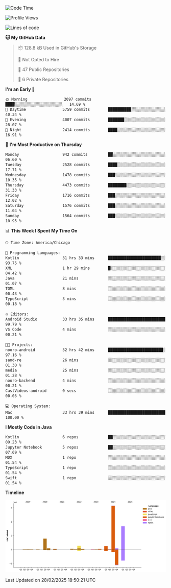 <!--START_SECTION:waka-->
![Code Time](http://img.shields.io/badge/Code%20Time-1%2C070%20hrs%2022%20mins-blue)

![Profile Views](http://img.shields.io/badge/Profile%20Views-0-blue)

![Lines of code](https://img.shields.io/badge/From%20Hello%20World%20I%27ve%20Written-6.5%20million%20lines%20of%20code-blue)

**🐱 My GitHub Data** 

> 📦 128.8 kB Used in GitHub's Storage 
 > 
> 🚫 Not Opted to Hire
 > 
> 📜 47 Public Repositories 
 > 
> 🔑 6 Private Repositories 
 > 
**I'm an Early 🐤** 

```text
🌞 Morning                2097 commits        ████░░░░░░░░░░░░░░░░░░░░░   14.69 % 
🌆 Daytime                5759 commits        ██████████░░░░░░░░░░░░░░░   40.34 % 
🌃 Evening                4007 commits        ███████░░░░░░░░░░░░░░░░░░   28.07 % 
🌙 Night                  2414 commits        ████░░░░░░░░░░░░░░░░░░░░░   16.91 % 
```
📅 **I'm Most Productive on Thursday** 

```text
Monday                   942 commits         ██░░░░░░░░░░░░░░░░░░░░░░░   06.60 % 
Tuesday                  2528 commits        ████░░░░░░░░░░░░░░░░░░░░░   17.71 % 
Wednesday                1478 commits        ███░░░░░░░░░░░░░░░░░░░░░░   10.35 % 
Thursday                 4473 commits        ████████░░░░░░░░░░░░░░░░░   31.33 % 
Friday                   1716 commits        ███░░░░░░░░░░░░░░░░░░░░░░   12.02 % 
Saturday                 1576 commits        ███░░░░░░░░░░░░░░░░░░░░░░   11.04 % 
Sunday                   1564 commits        ███░░░░░░░░░░░░░░░░░░░░░░   10.95 % 
```


📊 **This Week I Spent My Time On** 

```text
🕑︎ Time Zone: America/Chicago

💬 Programming Languages: 
Kotlin                   31 hrs 33 mins      ███████████████████████░░   93.75 % 
XML                      1 hr 29 mins        █░░░░░░░░░░░░░░░░░░░░░░░░   04.42 % 
Java                     21 mins             ░░░░░░░░░░░░░░░░░░░░░░░░░   01.07 % 
TOML                     8 mins              ░░░░░░░░░░░░░░░░░░░░░░░░░   00.43 % 
TypeScript               3 mins              ░░░░░░░░░░░░░░░░░░░░░░░░░   00.18 % 

🔥 Editors: 
Android Studio           33 hrs 35 mins      █████████████████████████   99.79 % 
VS Code                  4 mins              ░░░░░░░░░░░░░░░░░░░░░░░░░   00.21 % 

🐱‍💻 Projects: 
nooro-android            32 hrs 42 mins      ████████████████████████░   97.16 % 
sand-re                  26 mins             ░░░░░░░░░░░░░░░░░░░░░░░░░   01.30 % 
media                    25 mins             ░░░░░░░░░░░░░░░░░░░░░░░░░   01.28 % 
nooro-backend            4 mins              ░░░░░░░░░░░░░░░░░░░░░░░░░   00.21 % 
CastVideos-android       0 secs              ░░░░░░░░░░░░░░░░░░░░░░░░░   00.05 % 

💻 Operating System: 
Mac                      33 hrs 39 mins      █████████████████████████   100.00 % 
```

**I Mostly Code in Java** 

```text
Kotlin                   6 repos             ██░░░░░░░░░░░░░░░░░░░░░░░   09.23 % 
Jupyter Notebook         5 repos             ██░░░░░░░░░░░░░░░░░░░░░░░   07.69 % 
MDX                      1 repo              ░░░░░░░░░░░░░░░░░░░░░░░░░   01.54 % 
TypeScript               1 repo              ░░░░░░░░░░░░░░░░░░░░░░░░░   01.54 % 
Swift                    1 repo              ░░░░░░░░░░░░░░░░░░░░░░░░░   01.54 % 
```



**Timeline**

![Lines of Code chart](https://raw.githubusercontent.com/phanijsp/phanijsp/main/assets/bar_graph.png)


 Last Updated on 28/02/2025 18:50:21 UTC
<!--END_SECTION:waka-->
